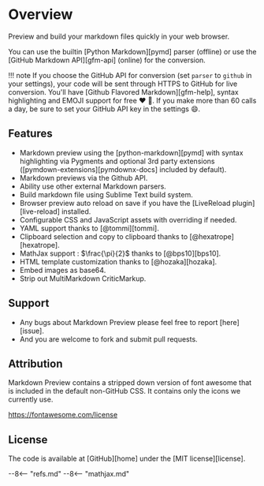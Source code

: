 # Overview

Preview and build your markdown files quickly in your web browser.

You can use the builtin [Python Markdown][pymd] parser (offline) or use the [GitHub Markdown API][gfm-api] (online) for the conversion.

!!! note
    If you choose the GitHub API for conversion (set `parser` to `github` in your settings), your code will be sent through HTTPS to GitHub for live conversion. You'll have [Github Flavored Markdown][gfm-help], syntax highlighting and EMOJI support for free :heart: :gift:. If you make more than 60 calls a day, be sure to set your GitHub API key in the settings :smile:.

## Features

- Markdown preview using the [python-markdown][pymd] with syntax highlighting via Pygments and optional 3rd party extensions ([pymdown-extensions][pymdownx-docs] included by default).
- Markdown previews via the Github API.
- Ability use other external Markdown parsers.
- Build markdown file using Sublime Text build system.
- Browser preview auto reload on save if you have the [LiveReload plugin][live-reload] installed.
- Configurable CSS and JavaScript assets with overriding if needed.
- YAML support thanks to [@tommi][tommi].
- Clipboard selection and copy to clipboard thanks to [@hexatrope][hexatrope].
- MathJax support : $\frac{\pi}{2}$ thanks to [@bps10][bps10].
- HTML template customization thanks to [@hozaka][hozaka].
- Embed images as base64.
- Strip out MultiMarkdown CriticMarkup.

## Support

- Any bugs about Markdown Preview please feel free to report [here][issue].
- And you are welcome to fork and submit pull requests.

## Attribution

Markdown Preview contains a stripped down version of font awesome that is included in the default non-GitHub CSS.  It contains only the icons we currently use.

https://fontawesome.com/license

## License

The code is available at [GitHub][home] under the [MIT license][license].

--8<-- "refs.md"
--8<-- "mathjax.md"

